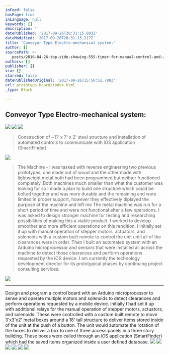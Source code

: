 ```yaml
---
inFeed: false
hasPage: true
inLanguage: null
keywords: []
description: ''
datePublished: '2017-09-26T20:31:15.803Z'
dateModified: '2017-09-26T20:31:15.217Z'
title: 'Conveyor Type Electro-mechanical system:'
author: []
sourcePath: >-
  _posts/2016-04-26-top-side-showing-555-timer-for-manual-control-and-input-pins.md
authors: []
publisher: {}
via: {}
starred: false
datePublishedOriginal: '2017-09-26T15:50:51.780Z'
url: prototype-board/index.html
_type: Blurb

---
```

## Conveyor Type Electro-mechanical system:
![](https://s3-us-west-2.amazonaws.com/the-grid-img/p/81e0dce6524d59a03744a16390603609a6e105da.jpg)
![](https://s3-us-west-2.amazonaws.com/the-grid-img/p/3ea636db3f5d2d03c782a155ba3c13b1f1ec3977.jpg)
![](https://s3-us-west-2.amazonaws.com/the-grid-img/p/ed597fe34a1404ed5f3a56f16e5f78534ed4f5bc.jpg)

> Construction of ~11' x 7' x 2' steel structure and installation of automated controls to communicate with iOS application (SmartFinder)

![](https://s3-us-west-2.amazonaws.com/the-grid-img/p/ca1547d1d52a915d57d9c760d5602f16016cb0d5.jpg)

> The Machine - I was tasked with reverse engineering two previous prototypes, one made out of wood and the other made with lightweight metal both had been programmed but neither functioned completely. Both machines much smaller than what the customer was looking for so I made a plan to build one structure which could be bolted together and was more durable and the remaining and were limited in proper support, however they effectively diplayed the purpose of the machine and left me The metal machine was run for a short period of time and were not functional after a few operations. I was asked to design stronger machine for testing and researching possibilities of making this a viable product. I worked to develop smoother and more efficient operations on this rendition. I initially set it up with manual operation of stepper motors, actuators, and solenoids with a custom built remote to control the unit until all of the clearances were in order. Then I built an automated system with an Arduino microprocessor and sensors that were installed all across the machine to detect those clearances and perform operations requested by the iOS device. I am currently the technology development director for its prototypical phases by continuing project consulting services.

![](https://the-grid-user-content.s3-us-west-2.amazonaws.com/4dd9adaf-fc10-4df4-b5d9-a12ef9b04718.jpg)

---

Design and program a control board with an Arduino microprocessor to sense and operate multiple motors and solenoids to detect clearances and perform operations requested by a mobile device. Initially I had set it up with additional relays for the manual operation of stepper motors, actuators, and solenoids. These were controlled with a custom built remote to move 3'x3'x2' metal boxes around a 18' tall structure to deliver items stored inside of the unit at the push of a button. The unit would automate the rotation of the boxes to deliver a box to one of three access panels in a three story building. These boxes were called through an iOS application (SmartFinder) which had the saved items organized inside a user defined database.
![](https://the-grid-user-content.s3-us-west-2.amazonaws.com/ddd84db5-66db-4c0d-9eaa-33482e00cf18.jpg)
![](https://the-grid-user-content.s3-us-west-2.amazonaws.com/31ed17b6-b9aa-4a79-8fa7-f3be87d2b0dd.jpg)
![](https://the-grid-user-content.s3-us-west-2.amazonaws.com/8daa6e72-2615-4150-97b0-34c32b677c1c.jpg)
![](https://s3-us-west-2.amazonaws.com/the-grid-img/p/bbf05ee5f415fd0b4b45d4fcf7f2f8dc284d129a.jpg)
![](https://the-grid-user-content.s3-us-west-2.amazonaws.com/3ad9df97-a131-4d3e-901c-70434a44c257.jpg)
![](https://the-grid-user-content.s3-us-west-2.amazonaws.com/d3e994e2-ae4b-4dfd-9852-e7650848f26b.jpg)